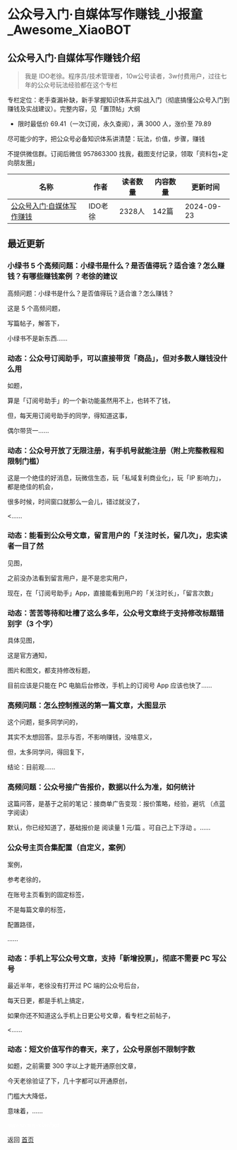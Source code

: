 # 公众号入门·自媒体写作赚钱_小报童_Awesome_XiaoBOT

## 公众号入门·自媒体写作赚钱介绍
> 我是 IDO老徐。程序员/技术管理者，10w公号读者，3w付费用户，过往七年的公众号玩法经验都在这个专栏    
    
专栏定位：老手查漏补缺，新手掌握知识体系并实战入门（彻底搞懂公众号入门到赚钱及实战建议）。完整内容，见「置顶帖」大纲    
    
* 限时最低价 69.41（一次订阅，永久查阅），满 3000 人，涨价至 79.89    
    
尽可能少的字，把公众号必备知识体系讲清楚：玩法，价值，步骤，赚钱    
    
不提供微信群。订阅后微信 957863300 找我，截图支付记录，领取「资料包+定向朋友圈」  
  


|名称|作者|读者数量|内容数量|更新时间|
|---|---|---|---|---|
|[公众号入门·自媒体写作赚钱](https://xiaobot.net/p/idoxu?refer=0b133df9-27dc-423b-8101-639049001c13)|IDO老徐|2328人|142篇|2024-09-23|

## 最近更新
### 小绿书 5 个高频问题：小绿书是什么？是否值得玩？适合谁？怎么赚钱？有哪些赚钱案例 ？老徐的建议

高频问题：小绿书是什么？是否值得玩？适合谁？怎么赚钱？

这是 5 个高频问题，

写篇帖子，解答下，

小绿书不是新东西......

### 动态：公众号订阅助手，可以直接带货「商品」，但对多数人赚钱没什么用

如题，

算是「订阅号助手」的一个新功能虽然用不上，也转不了钱，

但，每天用订阅号助手的同学，得知道这事，

偶尔带货一......

### 动态：公众号开放了无限注册，有手机号就能注册（附上完整教程和限制门槛）

这是一个绝佳的好消息，玩微信生态，玩「私域复利商业化」，玩「IP 影响力」，都是绝佳的机会，

很多时候，时间窗口就那么一会儿，错过就没了，

<......

### 动态：能看到公众号文章，留言用户的「关注时长，留几次」，忠实读者一目了然

见图，

之前没办法看到留言用户，是不是忠实用户，

现在，在「订阅号助手」App，直接能看到用户的「关注时长」，「留言次数」

### 动态：苦苦等待和吐槽了这么多年，公众号文章终于支持修改标题错别字（3 个字）

具体见图，

这是官方通知，

图片和图文，都支持修改标题，

目前应该是只能在 PC 电脑后台修改，手机上的订阅号 App 应该也快了......

### 高频问题：怎么控制推送的第一篇文章，大图显示

这个问题，挺多同学问的，

其实不太想回答。显示与否，不影响赚钱，没啥意义，

但，太多同学问，得回复下，

结论：目前观......

### 高频问题：公众号接广告报价，数据以什么为准，如何统计

这篇问答，是基于之前的笔记：接商单广告变现：报价策略，经验，避坑 （点蓝字阅读）

默认，你已经知道了，基础报价是 阅读量 1 元/篇 。可自己上下浮动 。......

### 公众号主页合集配置（自定义，案例）

案例，

参考老徐的，

在账号主页看到的固定标签，

不是每篇文章的标签，

配置路径，

......

### 动态：手机上写公众号文章，支持「新增投票」，彻底不需要 PC 写公号

最近半年，老徐没有打开过 PC 端的公众号后台，

每天日更，都是手机上搞定，

如果你还不知道这么手机上日更公号文章，看专栏之前帖子，

<......

### 动态：短文价值写作的春天，来了，公众号原创不限制字数

如题，之前需要 300 字以上才能开通原创文章，

今天老徐验证了下，几十字都可以开通原创，

门槛大大降低，

意味着，......


<a href="https://github.com/Reno9527/awesome-xiaobot" style="color: white; text-decoration: none;">awesome-xiaobot</a>

返回 [首页](../README.md)
